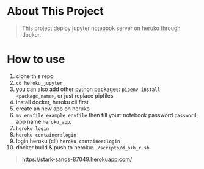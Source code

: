 # About This Project
> This project deploy jupyter notebook server on heruko through docker.




# How to use
1. clone this repo
1. `cd heroku_jupyter`
1. you can also add other python packages: `pipenv install <package_name>`, or just replace pipfiles
1. install docker, heroku cli first
1. create an new app on heruko
1. `mv envfile_example envfile` then fill your: notebook password `password`, app name `heroku_app`.
1. `heroku login`
1. `heroku container:login`
1. login heroku (cli) `heroku container:login`
1. docker build & push to heroku: `./scripts/d_b+h_r.sh`

> https://stark-sands-87049.herokuapp.com/


